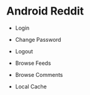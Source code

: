 # Android Reddit

* Login
* Change Password
* Logout

* Browse Feeds

* Browse Comments
<a href="https://media.giphy.com/media/1qfeWtgJYALZmrgZP4/giphy.gif" title="Reddit-ViewComments"/></a>

* Local Cache


